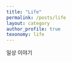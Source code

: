 ```yaml
---
title: "Life"
permalink: /posts/life
layout: category
author_profile: true
texonomy: life
---
```


일상 이야기